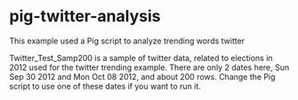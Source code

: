 # pig-twitter-analysis
This example used a Pig script to analyze trending words twitter

Twitter_Test_Samp200 is a sample of twitter data, related to elections in 2012 used for the twitter trending example. There are only 2 dates here, Sun Sep 30 2012 and Mon Oct 08 2012, and about 200 rows. Change the Pig script to use one of these dates if you want to run it. 
